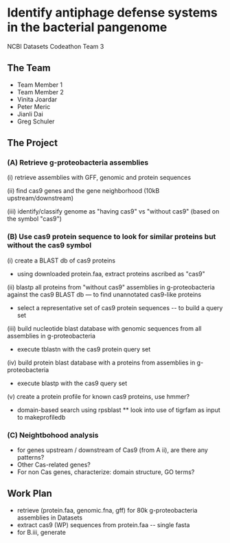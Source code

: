 # Identify antiphage defense systems in the bacterial pangenome
NCBI Datasets Codeathon Team 3

## The Team
- Team Member 1
- Team Member 2
- Vinita Joardar
- Peter Meric
- Jianli Dai
- Greg Schuler


## The Project


### (A) Retrieve g-proteobacteria assemblies
(i)  retrieve assemblies with GFF, genomic and protein sequences

(ii) find cas9 genes and the gene neighborhood (10kB upstream/downstream)

(iii) identify/classify genome as "having cas9" vs "without cas9" (based on the symbol "cas9")


### (B) Use cas9 protein sequence to look for similar proteins but without the cas9 symbol
(i) create a BLAST db of cas9 proteins
  * using downloaded protein.faa, extract proteins ascribed as "cas9"

(ii) blastp all proteins from "without cas9" assemblies in g-proteobacteria against the cas9 BLAST db &mdash; to find unannotated cas9-like proteins
  * select a representative set of cas9 protein sequences -- to build a query set

(iii) build nucleotide blast database with genomic sequences from all assemblies in g-proteobacteria
  * execute tblastn with the cas9 protein query set

(iv) build protein blast database with a proteins from assemblies in g-proteobacteria
  * execute blastp with the cas9 query set

(v) create a protein profile for known cas9 proteins, use hmmer?
  * domain-based search using rpsblast
    ** look into use of tigrfam as input to makeprofiledb


### (C) Neightbohood analysis
- for genes upstream / downstream of Cas9 (from A ii), are there any patterns?
- Other Cas-related genes?
- For non Cas genes, characterize:  domain structure, GO terms?


## Work Plan 
* retrieve (protein.faa, genomic.fna, gff) for 80k g-proteobacteria assemblies in Datasets
* extract cas9 (WP) sequences from protein.faa -- single fasta
* for B.iii, generate 
